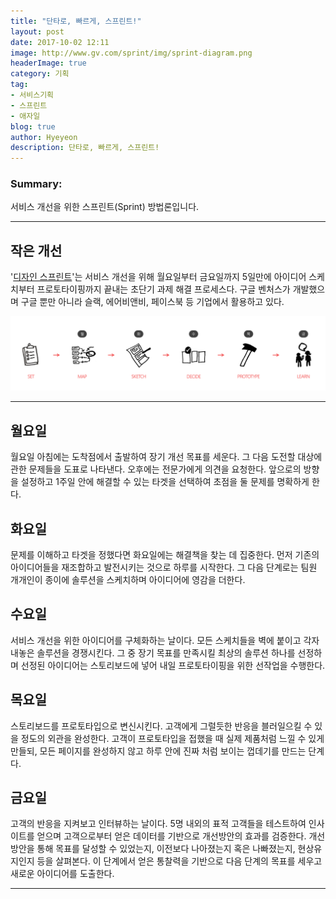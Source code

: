```yaml
---
title: "단타로, 빠르게, 스프린트!"
layout: post
date: 2017-10-02 12:11
image: http://www.gv.com/sprint/img/sprint-diagram.png
headerImage: true
category: 기획
tag:
- 서비스기획
- 스프린트
- 애자일
blog: true
author: Hyeyeon
description: 단타로, 빠르게, 스프린트!
---
```


### Summary:

서비스 개선을 위한 스프린트(Sprint) 방법론입니다.


---

## 작은 개선

'[디자인 스프린트](http://www.gv.com/sprint/)'는 서비스 개선을 위해 월요일부터 금요일까지 5일만에 아이디어 스케치부터 프로토타이핑까지 끝내는 초단기 과제 해결 프로세스다. 구글 벤처스가 개발했으며 구글 뿐만 아니라 슬랙, 에어비앤비, 페이스북 등 기업에서 활용하고 있다.

![](/assets/images/post/002/179_01.png)

---

## 월요일

월요일 아침에는 도착점에서 출발하여 장기 개선 목표를 세운다. 그 다음 도전할 대상에 관한 문제들을 도표로 나타낸다. 오후에는 전문가에게 의견을 요청한다. 앞으로의 방향을 설정하고 1주일 안에 해결할 수 있는 타겟을 선택하여 초점을 둘 문제를 명확하게 한다.

## 화요일

문제를 이해하고 타겟을 정했다면 화요일에는 해결책을 찾는 데 집중한다. 먼저 기존의 아이디어들을 재조합하고 발전시키는 것으로 하루를 시작한다. 그 다음 단계로는 팀원 개개인이 종이에 솔루션을 스케치하며 아이디어에 영감을 더한다.

## 수요일

서비스 개선을 위한 아이디어를 구체화하는 날이다. 모든 스케치들을 벽에 붙이고 각자 내놓은 솔루션을 경쟁시킨다. 그 중 장기 목표를 만족시킬 최상의 솔루션 하나를 선정하며 선정된 아이디어는 스토리보드에 넣어 내일 프로토타이핑을 위한 선작업을 수행한다.

## 목요일

스토리보드를 프로토타입으로 변신시킨다. 고객에게 그럴듯한 반응을 블러일으킬 수 있을 정도의 외관을 완성한다. 고객이 프로토타입을 접했을 때 실제 제품처럼 느낄 수 있게 만들되, 모든 페이지를 완성하지 않고 하루 안에 진짜 처럼 보이는 껍데기를 만드는 단계다.

## 금요일

고객의 반응을 지켜보고 인터뷰하는 날이다. 5명 내외의 표적 고객들을 테스트하여 인사이트를 얻으며 고객으로부터 얻은 데이터를 기반으로 개선방안의 효과를 검증한다. 개선방안을 통해 목표를 달성할 수 있었는지, 이전보다 나아졌는지 혹은 나빠졌는지, 현상유지인지 등을 살펴본다. 이 단계에서 얻은 통찰력을 기반으로 다음 단계의 목표를 세우고 새로운 아이디어를 도출한다.

---
